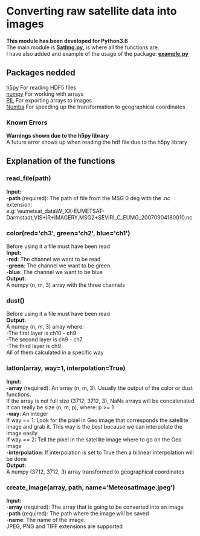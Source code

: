 # Converting raw satellite data into images
**This module has been developed for Python3.6**  
The main module is [**SatImg.py**](SatImg.py), is where all the functions are.  
I have also added and example of the usage of the package: [**example.py**](example.py)  
  
## Packages nedded
[h5py](http://www.h5py.org/)    For reading HDF5 files  
[numpy](http://www.numpy.org/)    For working with arrays  
[PIL](https://pillow.readthedocs.io/en/latest/)   For exporting arrays to images  
[Numba](https://numba.pydata.org/)  For speeding up the transformation to geographical coordinates  
  
### Known Errors
**Warnings shown due to the h5py library**  
A future error shows up when reading the hdf file due to the h5py library  

## Explanation of the functions
### **read_file(path)**
**Input:**  
    -**path** (required): The path of file from the MSG 0 deg with the .nc extension:  
e.g:    \eumetsat_data\W_XX-EUMETSAT-Darmstadt,VIS+IR+IMAGERY,MSG2+SEVIRI_C_EUMG_20070904180010.nc  


### **color(red='ch3', green='ch2', blue='ch1')**
Before using it a file must have been read  
**Input:**  
    -**red**: The channel we want to be read  
    -**green**: The channel we want to be green  
    -**blue**: The channel we want to be blue  
**Output:**  
    A numpy (n, m, 3) array with the three channels  


### **dust()**
Before using it a file must have been read  
**Output:**  
    A numpy (n, m, 3) array where:  
    -The first layer is ch10 - ch9  
    -The second layer is ch9 - ch7  
    -The third layer is ch9  
    All of them calculated in a specific way  
    

### **latlon(array, way=1, interpolation=True)**
**Input:**  
    -**array** (required): An array (n, m, 3). Usually the output of the color or dust functions.  
    If the array is not full size (3712, 3712, 3), NaNs arrays will be concatenated  
    It can really be size (n, m, p), where: p >= 1  
    -**way**: An integer  
    If way == 1: Look for the pixel in Geo image that corresponds the satellite image and grab it. This way is the best because we can interpolate the image easily  
    If way == 2: Tell the pixel in the satellite image where to go on the Geo image  
    -**interpolation**: If interpolation is set to True then a bilinear interpolation will be done  
**Output:**  
    A numpy (3712, 3712, 3) array transformed to geographical coordinates  
 
 
### **create_image(array, path, name='MeteosatImage.jpeg')**
**Input:**  
    -**array** (required): The array that is going to be converted into an image  
    -**path** (required): The path where the image will be saved  
    -**name**: The name of the image.  
    JPEG, PNG and TIFF extensions are supported  
